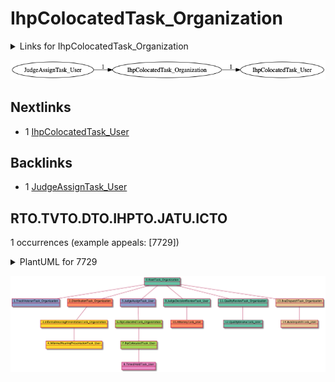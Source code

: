 # IhpColocatedTask_Organization

<details><summary>Links for IhpColocatedTask_Organization</summary>

```
digraph G {
rankdir="LR";
"IhpColocatedTask_Organization" -> "IhpColocatedTask_User" [label=1]
"JudgeAssignTask_User" -> "IhpColocatedTask_Organization" [label=1]
}
```
</details>

![RTO.TVTO.DTO.ESWTO.JATU.JDRTU.ATU.QRTO.QRTU.JQRTU.BDTO.BDTU.JDRTU.JDRTU-15411](dot/RTO.TVTO.DTO.ESWTO.JATU.JDRTU.ATU.QRTO.QRTU.JQRTU.BDTO.BDTU.JDRTU.JDRTU.dot.png)

## Nextlinks

   * 1 [IhpColocatedTask_User](IhpColocatedTask_User.md)

## Backlinks

   * 1 [JudgeAssignTask_User](JudgeAssignTask_User.md)

## RTO.TVTO.DTO.IHPTO.JATU.ICTO

1 occurrences (example appeals: [7729])

<details><summary>PlantUML for 7729</summary>

```
@startuml
object 0.RootTask_Organization #66c2a5
object 1.TrackVeteranTask_Organization #8da0cb
object 2.DistributionTask_Organization #fc8d62
object 3.InformalHearingPresentationTask_Organization #ffd92f
object 4.InformalHearingPresentationTask_User #ffd92f
object 5.JudgeAssignTask_User #8da0cb
object 6.IhpColocatedTask_Organization #a6d854
object 7.IhpColocatedTask_User #a6d854
object 8.TimedHoldTask_User #e78ac3
object 9.JudgeDecisionReviewTask_User #66c2a5
object 10.AttorneyTask_User #fc8d62
object 11.QualityReviewTask_Organization #66c2a5
object 12.QualityReviewTask_User #66c2a5
object 13.BvaDispatchTask_Organization #e5c494
object 14.BvaDispatchTask_User #e5c494
0.RootTask_Organization -- 1.TrackVeteranTask_Organization
0.RootTask_Organization -- 2.DistributionTask_Organization
2.DistributionTask_Organization -- 3.InformalHearingPresentationTask_Organization
3.InformalHearingPresentationTask_Organization -- 4.InformalHearingPresentationTask_User
0.RootTask_Organization -- 5.JudgeAssignTask_User
5.JudgeAssignTask_User -- 6.IhpColocatedTask_Organization
6.IhpColocatedTask_Organization -- 7.IhpColocatedTask_User
7.IhpColocatedTask_User -- 8.TimedHoldTask_User
0.RootTask_Organization -- 9.JudgeDecisionReviewTask_User
9.JudgeDecisionReviewTask_User -- 10.AttorneyTask_User
0.RootTask_Organization -- 11.QualityReviewTask_Organization
11.QualityReviewTask_Organization -- 12.QualityReviewTask_User
0.RootTask_Organization -- 13.BvaDispatchTask_Organization
13.BvaDispatchTask_Organization -- 14.BvaDispatchTask_User
@enduml
```
</details>

![RTO.TVTO.DTO.IHPTO.JATU.ICTO-7729](uml/RTO.TVTO.DTO.IHPTO.JATU.ICTO-7729.png)

